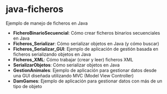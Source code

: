 java-ficheros
=============

Ejemplo de manejo de ficheros en Java

- **FicheroBinarioSecuencial**: Cómo crear ficheros binarios secuenciales en Java
- **Ficheros_Serializar**: Cómo serializar objetos en Java (y cómo buscar)
- **Ficheros_Serializar_GUI**: Ejemplo de aplicación de gestión basada en ficheros serializando objetos en Java
- **Ficheros_XML**: Cómo trabajar (crear y leer) ficheros XML
- **SerializarObjetos**: Cómo serializar objetos en Java
- **GestionAnimales**: Ejemplo de aplicación para gestionar datos desde una GUI diseñada utilizando MVC (Model View Controller)
- **DamGames**: Ejemplo de aplicación para gestionar datos con más de un tipo de objeto
